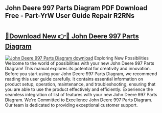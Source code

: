 ## John Deere 997 Parts Diagram PDF Download Free - Part-YrW User Guide Repair R2RNs

# <h2><a href="http://dfmurhu.blite.top/?on=John+Deere+997+Parts+Diagram">🔗Download New 👉🔴 John Deere 997 Parts Diagram</a></h2>

[![John Deere 997 Parts Diagram download](https://i.imgur.com/lujVjoI.png)](http://dfmurhu.blite.top/?on=John+Deere+997+Parts+Diagram)
Exploring New Possibilities Welcome to the world of possibilities with your new John Deere 997 Parts Diagram! This manual explores its potential for creativity and innovation. Before you start using your John Deere 997 Parts Diagram, we recommend reading this user guide carefully. It contains essential information on product setup, operation, maintenance, and troubleshooting, ensuring that you are able to use the product effectively and efficiently. Experience the seamless integration of list of features with your new John Deere 997 Parts Diagram. We're Committed to Excellence John Deere 997 Parts Diagram. Our team is dedicated to providing exceptional customer support.
